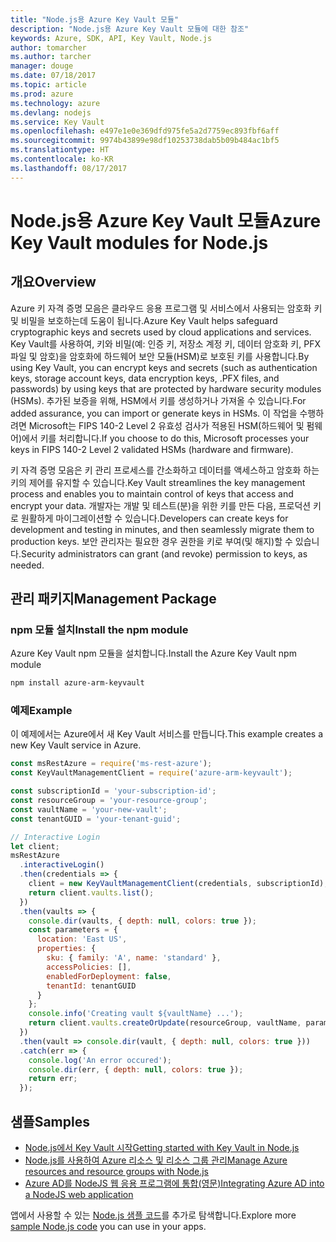 ```yaml
---
title: "Node.js용 Azure Key Vault 모듈"
description: "Node.js용 Azure Key Vault 모듈에 대한 참조"
keywords: Azure, SDK, API, Key Vault, Node.js
author: tomarcher
ms.author: tarcher
manager: douge
ms.date: 07/18/2017
ms.topic: article
ms.prod: azure
ms.technology: azure
ms.devlang: nodejs
ms.service: Key Vault
ms.openlocfilehash: e497e1e0e369dfd975fe5a2d7759ec893fbf6aff
ms.sourcegitcommit: 9974b43899e98df10253738dab5b09b484ac1bf5
ms.translationtype: HT
ms.contentlocale: ko-KR
ms.lasthandoff: 08/17/2017
---
```

# <a name="azure-key-vault-modules-for-nodejs"></a><span data-ttu-id="b1c96-104">Node.js용 Azure Key Vault 모듈</span><span class="sxs-lookup"><span data-stu-id="b1c96-104">Azure Key Vault modules for Node.js</span></span>

## <a name="overview"></a><span data-ttu-id="b1c96-105">개요</span><span class="sxs-lookup"><span data-stu-id="b1c96-105">Overview</span></span>

<span data-ttu-id="b1c96-106">Azure 키 자격 증명 모음은 클라우드 응용 프로그램 및 서비스에서 사용되는 암호화 키 및 비밀을 보호하는데 도움이 됩니다.</span><span class="sxs-lookup"><span data-stu-id="b1c96-106">Azure Key Vault helps safeguard cryptographic keys and secrets used by cloud applications and services.</span></span> <span data-ttu-id="b1c96-107">Key Vault를 사용하여, 키와 비밀(예: 인증 키, 저장소 계정 키, 데이터 암호화 키, PFX 파일 및 암호)을 암호화에 하드웨어 보안 모듈(HSM)로 보호된 키를 사용합니다.</span><span class="sxs-lookup"><span data-stu-id="b1c96-107">By using Key Vault, you can encrypt keys and secrets (such as authentication keys, storage account keys, data encryption keys, .PFX files, and passwords) by using keys that are protected by hardware security modules (HSMs).</span></span> <span data-ttu-id="b1c96-108">추가된 보증을 위해, HSM에서 키를 생성하거나 가져올 수 있습니다.</span><span class="sxs-lookup"><span data-stu-id="b1c96-108">For added assurance, you can import or generate keys in HSMs.</span></span> <span data-ttu-id="b1c96-109">이 작업을 수행하려면 Microsoft는 FIPS 140-2 Level 2 유효성 검사가 적용된 HSM(하드웨어 및 펌웨어)에서 키를 처리합니다.</span><span class="sxs-lookup"><span data-stu-id="b1c96-109">If you choose to do this, Microsoft processes your keys in FIPS 140-2 Level 2 validated HSMs (hardware and firmware).</span></span>

<span data-ttu-id="b1c96-110">키 자격 증명 모음은 키 관리 프로세스를 간소화하고 데이터를 액세스하고 암호화 하는 키의 제어를 유지할 수 있습니다.</span><span class="sxs-lookup"><span data-stu-id="b1c96-110">Key Vault streamlines the key management process and enables you to maintain control of keys that access and encrypt your data.</span></span> <span data-ttu-id="b1c96-111">개발자는 개발 및 테스트(분)을 위한 키를 만든 다음, 프로덕션 키로 원활하게 마이그레이션할 수 있습니다.</span><span class="sxs-lookup"><span data-stu-id="b1c96-111">Developers can create keys for development and testing in minutes, and then seamlessly migrate them to production keys.</span></span> <span data-ttu-id="b1c96-112">보안 관리자는 필요한 경우 권한을 키로 부여(및 해지)할 수 있습니다.</span><span class="sxs-lookup"><span data-stu-id="b1c96-112">Security administrators can grant (and revoke) permission to keys, as needed.</span></span>

## <a name="management-package"></a><span data-ttu-id="b1c96-113">관리 패키지</span><span class="sxs-lookup"><span data-stu-id="b1c96-113">Management Package</span></span>

### <a name="install-the-npm-module"></a><span data-ttu-id="b1c96-114">npm 모듈 설치</span><span class="sxs-lookup"><span data-stu-id="b1c96-114">Install the npm module</span></span> 

<span data-ttu-id="b1c96-115">Azure Key Vault npm 모듈을 설치합니다.</span><span class="sxs-lookup"><span data-stu-id="b1c96-115">Install the Azure Key Vault npm module</span></span>

```bash
npm install azure-arm-keyvault
```

### <a name="example"></a><span data-ttu-id="b1c96-116">예제</span><span class="sxs-lookup"><span data-stu-id="b1c96-116">Example</span></span>

<span data-ttu-id="b1c96-117">이 예제에서는 Azure에서 새 Key Vault 서비스를 만듭니다.</span><span class="sxs-lookup"><span data-stu-id="b1c96-117">This example creates a new Key Vault service in Azure.</span></span>

```javascript
const msRestAzure = require('ms-rest-azure');
const KeyVaultManagementClient = require('azure-arm-keyvault');

const subscriptionId = 'your-subscription-id';
const resourceGroup = 'your-resource-group';
const vaultName = 'your-new-vault';
const tenantGUID = 'your-tenant-guid';

// Interactive Login
let client;
msRestAzure
  .interactiveLogin()
  .then(credentials => {
    client = new KeyVaultManagementClient(credentials, subscriptionId);
    return client.vaults.list();
  })
  .then(vaults => {
    console.dir(vaults, { depth: null, colors: true });
    const parameters = {
      location: 'East US',
      properties: {
        sku: { family: 'A', name: 'standard' },
        accessPolicies: [],
        enabledForDeployment: false,
        tenantId: tenantGUID
      }
    };
    console.info('Creating vault ${vaultName} ...');
    return client.vaults.createOrUpdate(resourceGroup, vaultName, parameters);
  })
  .then(vault => console.dir(vault, { depth: null, colors: true }))
  .catch(err => {
    console.log('An error occured');
    console.dir(err, { depth: null, colors: true });
    return err;
  });
```

## <a name="samples"></a><span data-ttu-id="b1c96-118">샘플</span><span class="sxs-lookup"><span data-stu-id="b1c96-118">Samples</span></span>

- [<span data-ttu-id="b1c96-119">Node.js에서 Key Vault 시작</span><span class="sxs-lookup"><span data-stu-id="b1c96-119">Getting started with Key Vault in Node.js</span></span>](https://azure.microsoft.com/resources/samples/key-vault-node-getting-started/)
- [<span data-ttu-id="b1c96-120">Node.js를 사용하여 Azure 리소스 및 리소스 그룹 관리</span><span class="sxs-lookup"><span data-stu-id="b1c96-120">Manage Azure resources and resource groups with Node.js</span></span>](https://azure.microsoft.com/resources/samples/resource-manager-node-resources-and-groups/) 
- [<span data-ttu-id="b1c96-121">Azure AD를 NodeJS 웹 응용 프로그램에 통합(영문)</span><span class="sxs-lookup"><span data-stu-id="b1c96-121">Integrating Azure AD into a NodeJS web application</span></span>](https://azure.microsoft.com/resources/samples/active-directory-node-webapp-openidconnect/) 

<span data-ttu-id="b1c96-122">앱에서 사용할 수 있는 [Node.js 샘플 코드](https://azure.microsoft.com/resources/samples/?platform=nodejs)를 추가로 탐색합니다.</span><span class="sxs-lookup"><span data-stu-id="b1c96-122">Explore more [sample Node.js code](https://azure.microsoft.com/resources/samples/?platform=nodejs) you can use in your apps.</span></span>
